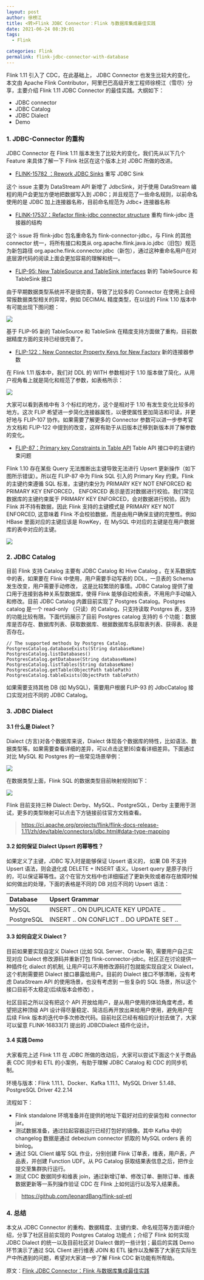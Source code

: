 ```yaml
---
layout: post
author: 徐榜江
title: <转>Flink JDBC Connector：Flink 与数据库集成最佳实践
date: 2021-06-24 08:39:01
tags:
  - Flink

categories: Flink
permalink: flink-jdbc-connector-with-database
---
```


Flink 1.11 引入了 CDC，在此基础上， JDBC Connector 也发生比较大的变化，本文由 Apache Flink Contributor，阿里巴巴高级开发工程师徐榜江（雪尽）分享，主要介绍 Flink 1.11 JDBC Connector 的最佳实践。大纲如下：
- JDBC connector
- JDBC Catalog
- JDBC Dialect
- Demo

### 1. JDBC-Connector 的重构

JDBC Connector 在 Flink 1.11 版本发生了比较大的变化，我们先从以下几个 Feature 来具体了解一下 Flink 社区在这个版本上对 JDBC 所做的改进。

- [FLINK-15782 ：Rework JDBC Sinks](https://issues.apache.org/jira/browse/FLINK-15782) 重写 JDBC Sink

这个 issue 主要为 DataStream API 新增了 JdbcSink，对于使用 DataStream 编程的用户会更加方便地把数据写入到 JDBC；并且规范了一些命名规则，以前命名使用的是 JDBC 加上连接器名称，目前命名规范为 Jdbc+ 连接器名称

- [FLINK-17537：Refactor flink-jdbc connector structure](https://issues.apache.org/jira/browse/FLINK-17537) 重构 flink-jdbc 连接器的结构

这个 issue 将 flink-jdbc 包名重命名为 flink-connector-jdbc，与 Flink 的其他 connector 统一，将所有接口和类从 org.apache.flink.java.io.jdbc（旧包）规范为新包路径 org.apache.flink.connector.jdbc（新包），通过这种重命名用户在对底层源代码的阅读上面会更加容易的理解和统一。

- [FLIP-95: New TableSource and TableSink interfaces](https://cwiki.apache.org/confluence/display/FLINK/FLIP-95%3A+New+TableSource+and+TableSink+interfaces) 新的 TableSource 和 TableSink 接口

由于早期数据类型系统并不是很完善，导致了比较多的 Connector 在使用上会经常报数据类型相关的异常，例如 DECIMAL 精度类型，在以往的 Flink 1.10 版本中有可能出现下图问题：

![](img-flink-jdbc-connector-with-database-1.png)

基于 FLIP-95 新的 TableSource 和 TableSink 在精度支持方面做了重构，目前数据精度方面的支持已经很完善了。

- [FLIP-122：New Connector Property Keys for New Factory](https://cwiki.apache.org/confluence/display/FLINK/FLIP-122%3A+New+Connector+Property+Keys+for+New+Factory) 新的连接器参数

在 Flink 1.11 版本中，我们对 DDL 的 WITH 参数相对于 1.10 版本做了简化，从用户视角看上就是简化和规范了参数，如表格所示：

![](img-flink-jdbc-connector-with-database-2.png)

大家可以看到表格中有 3 个标红的地方，这个是相对于 1.10 有发生变化比较多的地方。这次 FLIP 希望进一步简化连接器属性，以便使属性更加简洁和可读，并更好地与 FLIP-107 协作。如果需要了解更多的 Connector 参数可以进一步参考官方文档和 FLIP-122 中提到的改变，这样有助于从旧版本迁移到新版本并了解参数的变化。

- [FLIP-87：Primary key Constraints in Table API](https://cwiki.apache.org/confluence/display/FLINK/FLIP+87%3A+Primary+key+constraints+in+Table+API) Table API 接口中的主键约束问题

Flink 1.10 存在某些 Query 无法推断出主键导致无法进行 Upsert 更新操作（如下图所示错误）。所以在 FLIP-87 中为 Flink SQL 引入的 Primary Key 约束。Flink 的主键约束遵循 SQL 标准，主键约束分为 PRIMARY KEY NOT ENFORCED 和 PRIMARY KEY ENFORCED， ENFORCED 表示是否对数据进行校验。我们常见数据库的主键约束属于 PRIMARY KEY ENFORCED，会对数据进行校验。因为 Flink 并不持有数据，因此 Flink 支持的主键模式是 PRIMARY KEY NOT ENFORCED,  这意味着 Flink 不会校验数据，而是由用户确保主键的完整性。例如 HBase 里面对应的主键应该是 RowKey，在 MySQL 中对应的主键是在用户数据库的表中对应的主键。

![](img-flink-jdbc-connector-with-database-3.png)

### 2. JDBC Catalog

目前 Flink 支持 Catalog 主要有 JDBC Catalog 和 Hive Catalog 。在关系数据库中的表，如果要在 Flink 中使用，用户需要手动写表的 DDL，一旦表的 Schema 发生改变，用户需要手动修改， 这是比较繁琐的事情。JDBC Catalog 提供了接口用于连接到各种关系型数据库，使得 Flink 能够自动检索表，不用用户手动输入和修改。目前 JDBC Catalog 内置目前实现了 Postgres Catalog。Postgres catalog 是一个 read-only （只读）的 Catalog，只支持读取 Postgres 表，支持的功能比较有限。下面代码展示了目前 Postgres catalog 支持的 6 个功能：数据库是否存在、数据库列表、获取数据库、根据数据库名获取表列表、获得表、表是否存在。
```
// The supported methods by Postgres Catalog.
PostgresCatalog.databaseExists(String databaseName)
PostgresCatalog.listDatabases()
PostgresCatalog.getDatabase(String databaseName)
PostgresCatalog.listTables(String databaseName)
PostgresCatalog.getTable(ObjectPath tablePath)
PostgresCatalog.tableExists(ObjectPath tablePath)
```
如果需要支持其他 DB (如 MySQL)，需要用户根据 FLIP-93 的 JdbcCatalog 接口实现对应不同的 JDBC Catalog。

### 3. JDBC Dialect

#### 3.1 什么是 Dialect？

Dialect (方言)对各个数据库来说，Dialect 体现各个数据库的特性，比如语法、数据类型等。如果需要查看详细的差异，可以点击这里[6]查看详细差异。下面通过对比 MySQL 和 Postgres 的一些常见场景举例：

![](img-flink-jdbc-connector-with-database-4.png)

在数据类型上面，Flink SQL 的数据类型目前映射规则如下：

![](img-flink-jdbc-connector-with-database-5.png)

Flink 目前支持三种 Dialect: Derby、MySQL、PostgreSQL，Derby 主要用于测试，更多的类型映射可以点击下方链接前往官方文档查看。

> https://ci.apache.org/projects/flink/flink-docs-release-1.11/zh/dev/table/connectors/jdbc.html#data-type-mapping

#### 3.2 如何保证 Dialect Upsert 的幂等性？

如果定义了主键，JDBC 写入时是能够保证 Upsert 语义的， 如果 DB 不支持 Upsert 语法，则会退化成 DELETE + INSERT 语义。Upsert query 是原子执行的，可以保证幂等性。这个在官方文档中也详细描述了更新失败或者存在故障时候如何做出的处理，下面的表格是不同的 DB 对应不同的 Upsert 语法：

| Database | Upsert Grammar |
| :------------- | :------------- |
| MySQL       | INSERT .. ON DUPLICATE KEY UPDATE ..       |
| PostgreSQL | INSERT .. ON CONFLICT .. DO UPDATE SET .. |

#### 3.3 如何自定义 Dialect？

目前如果要实现自定义 Dialect (比如 SQL Server、Oracle 等), 需要用户自己实现对应 Dialect 修改源码并重新打包 flink-connector-jdbc。社区正在讨论提供一种插件化 dialect 的机制, 让用户可以不用修改源码打包就能实现自定义 Dialect，这个机制需要把 Dialect 接口暴露给用户。目前的 Dialect 接口不够清晰，没有考虑 DataStream API 的使用场景，也没有考虑到 一些复杂的 SQL 场景，所以这个接口目前不太稳定(后续版本会修改) 。

社区目前之所以没有把这个 API 开放给用户，是从用户使用的体验角度考虑，希望把这种顶级 API 设计得尽量稳定、简洁后再开放出来给用户使用，避免用户在后续 Flink 版本的迭代中多次修改代码。目前社区已经有相应的计划去做了，大家可以留意 FLINK-16833[7] 提出的 JDBCDialect 插件化设计。

#### 3.4 实践 Demo

大家看完上述 Flink 1.11 在 JDBC 所做的改动后，大家可以尝试下面这个关于商品表 CDC 同步和 ETL 的小案例，有助于理解 JDBC Catalog 和 CDC 的同步机制。

环境与版本：Flink 1.11.1、Docker、Kafka 1.11.1、MySQL Driver 5.1.48、PostgreSQL Driver 42.2.14

流程如下：
- Flink standalone 环境准备并在提供的地址下载好对应的安装包和 connector jar。
- 测试数据准备，通过拉起容器运行已经打包好的镜像。其中 Kafka 中的 changelog 数据是通过 debezium connector 抓取的 MySQL orders 表 的 binlog。
- 通过 SQL Client 编写 SQL 作业，分别创建 Flink 订单表，维表，用户表，产品表，并创建 Function UDF。从 PG Catalog 获取结果表信息之后，把作业提交至集群执行运行。
- 测试 CDC 数据同步和维表 join，通过新增订单、修改订单、删除订单、维表数据更新等一系列操作验证 CDC 在 Flink 上如何运行以及写入结果表。

> https://github.com/leonardBang/flink-sql-etl

### 4. 总结

本文从 JDBC Connector 的重构、数据精度、主键约束、命名规范等方面详细介绍，分享了社区目前实现的 Postgres Catalog 功能点；介绍了 Flink 如何实现 JDBC Dialect 的统一以及目前社区对 Dialect 做的一些计划；最后的实践 Demo 环节演示了通过 SQL Client 进行维表 JOIN 和 ETL 操作以及解答了大家在实际生产中所遇到的问题，希望对大家进一步了解 Flink CDC 新功能有所帮助。

原文：[Flink JDBC Connector：Flink 与数据库集成最佳实践](https://mp.weixin.qq.com/s/guHl9hnNgD22sBseiGDZ2g)
